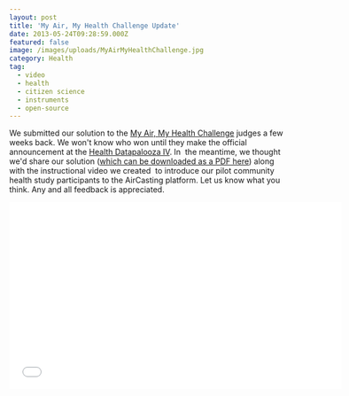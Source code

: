 ```yaml
---
layout: post
title: 'My Air, My Health Challenge Update'
date: 2013-05-24T09:28:59.000Z
featured: false
image: /images/uploads/MyAirMyHealthChallenge.jpg
category: Health
tag:
  - video
  - health
  - citizen science
  - instruments
  - open-source
---
```

<p>We submitted our solution to the <a href="http://challenge.gov/HHS/372-my-air-my-health-challenge" target="_blank">My Air, My Health Challenge</a> judges a few weeks back. We won't know who won until they make the official announcement at the <a href="http://healthdatapalooza.org/" target="_blank">Health Datapalooza IV</a>. In  the meantime, we thought we'd share our solution (<a href="http://www.takingspace.org/wp-content/uploads/MAMHSolutionNarrative-HabitatMap+NYU+CMU.pdf" target="_blank">which can be downloaded as a PDF here</a>) along with the instructional video we created  to introduce our pilot community health study participants to the AirCasting platform. Let us know what you think. Any and all feedback is appreciated.</p>
<p><iframe width="600" height="338" src="//www.youtube.com/embed/dRnS0sf3D2A?rel=0" frameborder="0" allowfullscreen></iframe></p>
